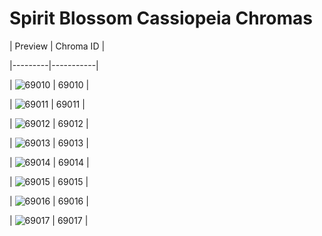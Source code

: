 # Spirit Blossom Cassiopeia Chromas


| Preview | Chroma ID |

|---------|-----------|

| ![69010](https://raw.communitydragon.org/latest/plugins/rcp-be-lol-game-data/global/default/v1/champion-chroma-images/69/69010.png) | 69010 |

| ![69011](https://raw.communitydragon.org/latest/plugins/rcp-be-lol-game-data/global/default/v1/champion-chroma-images/69/69011.png) | 69011 |

| ![69012](https://raw.communitydragon.org/latest/plugins/rcp-be-lol-game-data/global/default/v1/champion-chroma-images/69/69012.png) | 69012 |

| ![69013](https://raw.communitydragon.org/latest/plugins/rcp-be-lol-game-data/global/default/v1/champion-chroma-images/69/69013.png) | 69013 |

| ![69014](https://raw.communitydragon.org/latest/plugins/rcp-be-lol-game-data/global/default/v1/champion-chroma-images/69/69014.png) | 69014 |

| ![69015](https://raw.communitydragon.org/latest/plugins/rcp-be-lol-game-data/global/default/v1/champion-chroma-images/69/69015.png) | 69015 |

| ![69016](https://raw.communitydragon.org/latest/plugins/rcp-be-lol-game-data/global/default/v1/champion-chroma-images/69/69016.png) | 69016 |

| ![69017](https://raw.communitydragon.org/latest/plugins/rcp-be-lol-game-data/global/default/v1/champion-chroma-images/69/69017.png) | 69017 |